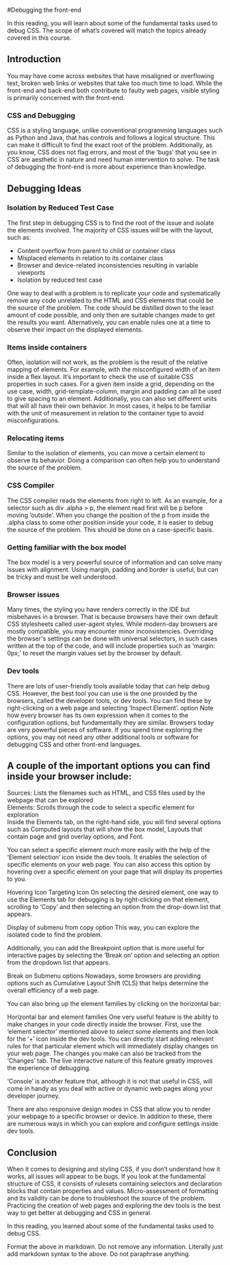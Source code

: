 #Debugging the front-end

In this reading, you will learn about some of the fundamental tasks used to debug CSS. The scope of what’s covered will match the topics already covered in this course. 

## Introduction
You may have come across websites that have misaligned or overflowing text, broken web links or websites that take too much time to load. While the front-end and back-end both contribute to faulty web pages, visible styling is primarily concerned with the front-end. 

### CSS and Debugging

CSS is a styling language, unlike conventional programming languages such as Python and Java, that has controls and follows a logical structure. This can make it difficult to find the exact root of the problem. Additionally, as you know, CSS does not flag errors, and most of the ‘bugs’ that you see in CSS are aesthetic in nature and need human intervention to solve.  The task of debugging the front-end is more about experience than knowledge.   

## Debugging Ideas

### Isolation by Reduced Test Case
The first step in debugging CSS is to find the root of the issue and isolate the elements involved. The majority of CSS issues will be with the layout, such as:  

 - Content overflow from parent to child or container class
 - Misplaced elements in relation to its container class   
 - Browser and device-related inconsistencies resulting in variable viewports
 - Isolation by reduced test case  

One way to deal with a problem is to replicate your code and systematically remove any code unrelated to the HTML and CSS elements that could be the source of the problem. The code should be distilled down to the least amount of code possible, and only then are suitable changes made to get the results you want. Alternatively, you can enable rules one at a time to observe their impact on the displayed elements.   

### Items inside containers  

Often, isolation will not work, as the problem is the result of the relative mapping of elements. For example, with the misconfigured width of an item inside a flex layout. It’s important to check the use of suitable CSS properties in such cases. For a given item inside a grid, depending on the use case, width, grid-template-column, margin and padding can all be used to give spacing to an element. Additionally, you can also set different units that will all have their own behavior. In most cases, it helps to be familiar with the unit of measurement in relation to the container type to avoid misconfigurations.    

### Relocating items  

Similar to the isolation of elements, you can move a certain element to observe its behavior. Doing a comparison can often help you to understand the source of the problem.   

### CSS Compiler

The CSS compiler reads the elements from right to left. As an example, for a selector such as div .alpha > p, the element read first will be p before moving ‘outside’. When you change the position of the p from inside the .alpha class to some other position inside your code, it is easier to debug the source of the problem. This should be done on a case-specific basis.     

### Getting familiar with the box model  

The box model is a very powerful source of information and can solve many issues with alignment. Using margin, padding and border is useful, but can be tricky and must be well understood.     

### Browser issues  

Many times, the styling you have renders correctly in the IDE but misbehaves in a browser. That is because browsers have their own default CSS stylesheets called user-agent styles. While modern-day browsers are mostly compatible, you may encounter minor inconsistencies. Overriding the browser's settings can be done with universal selectors, in such cases written at the top of the code, and will include properties such as ‘margin: 0px;’ to reset the margin values set by the browser by default.     

### Dev tools  

There are lots of user-friendly tools available today that can help debug CSS. However, the best tool you can use is the one provided by the browsers, called the developer tools, or dev tools. You can find these by right-clicking on a web page and selecting ‘Inspect Element’. option Note how every browser has its own expression when it comes to the configuration options, but fundamentally they are similar. Browsers today are very powerful pieces of software. If you spend time exploring the options, you may not need any other additional tools or software for debugging CSS and other front-end languages.     

## A couple of the important options you can find inside your browser include:  

Sources: Lists the filenames such as HTML, and CSS files used by the webpage that can be explored   
Elements: Scrolls through the code to select a specific element for exploration    
Inside the Elements tab, on the right-hand side, you will find several options such as Computed layouts that will show the box model, Layouts that contain page and grid overlay options, and Font.    

You can select a specific element much more easily with the help of the ‘Element selection’ icon inside the dev tools. It enables the selection of specific elements on your web page. You can also access this option by hovering over a specific element on your page that will display its properties to you. 

Hovering Icon
Targeting Icon
On selecting the desired element, one way to use the Elements tab for debugging is by right-clicking on that element, scrolling to ‘Copy’ and then selecting an option from the drop-down list that appears. 

Display of submenu from copy option
This way, you can explore the isolated code to find the problem. 

Additionally, you can add the Breakpoint option that is more useful for interactive pages by selecting the ‘Break on’ option and selecting an option from the dropdown list that appears.

Break on Submenu options
Nowadays, some browsers are providing options such as Cumulative Layout Shift (CLS) that helps determine the overall efficiency of a web page. 

You can also bring up the element families by clicking on the horizontal bar: 

Horizontal bar and element families
One very useful feature is the ability to make changes in your code directly inside the browser. First, use the ‘element selector’ mentioned above to select some elements and then look for the ‘+’ icon inside the dev tools. You can directly start adding relevant rules for that particular element which will immediately display changes on your web page. The changes you make can also be tracked from the ‘Changes’ tab. The live interactive nature of this feature greatly improves the experience of debugging. 

‘Console’ is another feature that, although it is not that useful in CSS, will come in handy as you deal with active or dynamic web pages along your developer journey.   

There are also responsive design modes in CSS that allow you to render your webpage to a specific browser or device. In addition to these, there are numerous ways in which you can explore and configure settings inside dev tools. 

## Conclusion

When it comes to designing and styling CSS, if you don’t understand how it works, all issues will appear to be bugs. If you look at the fundamental structure of CSS, it consists of rulesets containing selectors and declaration blocks that contain properties and values. Micro-assessment of formatting and its validity can be done to troubleshoot the source of the problem. Practicing the creation of web pages and exploring the dev tools is the best way to get better at debugging and CSS in general.

In this reading, you learned about some of the fundamental tasks used to debug CSS.

Format the above in markdown. Do not remove any information. Literally just add markdown syntax to the above. Do not paraphrase anything.